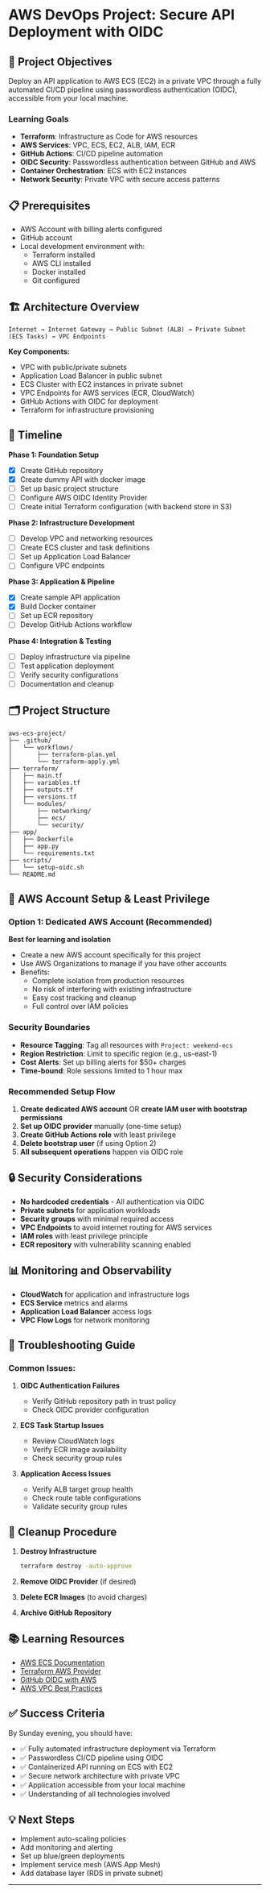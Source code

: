 # AWS DevOps Project: Secure API Deployment with OIDC

## 🎯 Project Objectives

Deploy an API application to AWS ECS (EC2) in a private VPC through a fully automated CI/CD pipeline using passwordless authentication (OIDC), accessible from your local machine.

### Learning Goals
- **Terraform**: Infrastructure as Code for AWS resources
- **AWS Services**: VPC, ECS, EC2, ALB, IAM, ECR
- **GitHub Actions**: CI/CD pipeline automation
- **OIDC Security**: Passwordless authentication between GitHub and AWS
- **Container Orchestration**: ECS with EC2 instances
- **Network Security**: Private VPC with secure access patterns

## 📋 Prerequisites

- AWS Account with billing alerts configured
- GitHub account
- Local development environment with:
  - Terraform installed
  - AWS CLI installed
  - Docker installed
  - Git configured

## 🏗️ Architecture Overview

```
Internet → Internet Gateway → Public Subnet (ALB) → Private Subnet (ECS Tasks) → VPC Endpoints
```

**Key Components:**
- VPC with public/private subnets
- Application Load Balancer in public subnet
- ECS Cluster with EC2 instances in private subnet
- VPC Endpoints for AWS services (ECR, CloudWatch)
- GitHub Actions with OIDC for deployment
- Terraform for infrastructure provisioning

## 📅 Timeline

**Phase 1: Foundation Setup**
- [x] Create GitHub repository
- [x] Create dummy API with docker image
- [ ] Set up basic project structure
- [ ] Configure AWS OIDC Identity Provider
- [ ] Create initial Terraform configuration (with backend store in S3)

**Phase 2: Infrastructure Development**
- [ ] Develop VPC and networking resources
- [ ] Create ECS cluster and task definitions
- [ ] Set up Application Load Balancer
- [ ] Configure VPC endpoints

**Phase 3: Application & Pipeline**
- [x] Create sample API application
- [x] Build Docker container
- [ ] Set up ECR repository
- [ ] Develop GitHub Actions workflow

**Phase 4: Integration & Testing**
- [ ] Deploy infrastructure via pipeline
- [ ] Test application deployment
- [ ] Verify security configurations
- [ ] Documentation and cleanup

## 🗂️ Project Structure

```
aws-ecs-project/
├── .github/
│   └── workflows/
│       ├── terraform-plan.yml
│       └── terraform-apply.yml
├── terraform/
│   ├── main.tf
│   ├── variables.tf
│   ├── outputs.tf
│   ├── versions.tf
│   └── modules/
│       ├── networking/
│       ├── ecs/
│       └── security/
├── app/
│   ├── Dockerfile
│   ├── app.py 
│   └── requirements.txt
├── scripts/
│   └── setup-oidc.sh
└── README.md
```

## 👤 AWS Account Setup & Least Privilege

### Option 1: Dedicated AWS Account (Recommended)
**Best for learning and isolation**
- Create a new AWS account specifically for this project
- Use AWS Organizations to manage if you have other accounts
- Benefits:
  - Complete isolation from production resources
  - No risk of interfering with existing infrastructure
  - Easy cost tracking and cleanup
  - Full control over IAM policies

### Security Boundaries
- **Resource Tagging**: Tag all resources with `Project: weekend-ecs`
- **Region Restriction**: Limit to specific region (e.g., us-east-1)
- **Cost Alerts**: Set up billing alerts for $50+ charges
- **Time-bound**: Role sessions limited to 1 hour max

### Recommended Setup Flow
1. **Create dedicated AWS account** OR **create IAM user with bootstrap permissions**
2. **Set up OIDC provider** manually (one-time setup)
3. **Create GitHub Actions role** with least privilege
4. **Delete bootstrap user** (if using Option 2)
5. **All subsequent operations** happen via OIDC role

## 🔒 Security Considerations

- **No hardcoded credentials** - All authentication via OIDC
- **Private subnets** for application workloads
- **Security groups** with minimal required access
- **VPC Endpoints** to avoid internet routing for AWS services
- **IAM roles** with least privilege principle
- **ECR repository** with vulnerability scanning enabled

## 📊 Monitoring and Observability

- **CloudWatch** for application and infrastructure logs
- **ECS Service** metrics and alarms
- **Application Load Balancer** access logs
- **VPC Flow Logs** for network monitoring

## 🚨 Troubleshooting Guide

### Common Issues:
1. **OIDC Authentication Failures**
   - Verify GitHub repository path in trust policy
   - Check OIDC provider configuration

2. **ECS Task Startup Issues**
   - Review CloudWatch logs
   - Verify ECR image availability
   - Check security group rules

3. **Application Access Issues**
   - Verify ALB target group health
   - Check route table configurations
   - Validate security group rules

## 🧹 Cleanup Procedure

1. **Destroy Infrastructure**
   ```bash
   terraform destroy -auto-approve
   ```

2. **Remove OIDC Provider** (if desired)
3. **Delete ECR Images** (to avoid charges)
4. **Archive GitHub Repository**

## 📚 Learning Resources

- [AWS ECS Documentation](https://docs.aws.amazon.com/ecs/)
- [Terraform AWS Provider](https://registry.terraform.io/providers/hashicorp/aws/latest/docs)
- [GitHub OIDC with AWS](https://docs.github.com/en/actions/deployment/security-hardening-your-deployments/configuring-openid-connect-in-amazon-web-services)
- [AWS VPC Best Practices](https://docs.aws.amazon.com/vpc/latest/userguide/vpc-security-best-practices.html)

## ✅ Success Criteria

By Sunday evening, you should have:
- ✅ Fully automated infrastructure deployment via Terraform
- ✅ Passwordless CI/CD pipeline using OIDC
- ✅ Containerized API running on ECS with EC2
- ✅ Secure network architecture with private VPC
- ✅ Application accessible from your local machine
- ✅ Understanding of all technologies involved

## 💡 Next Steps

- Implement auto-scaling policies
- Add monitoring and alerting
- Set up blue/green deployments
- Implement service mesh (AWS App Mesh)
- Add database layer (RDS in private subnet)

---
